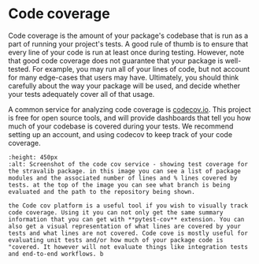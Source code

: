 # Code coverage

Code coverage is the amount of your package's codebase that is run as a part of running your project's tests. A good rule of thumb is to ensure that every line of your code is run at least once during testing. However, note that good code coverage does not guarantee that your package is well-tested. For example, you may run all of your lines of code, but not account for many edge-cases that users may have. Ultimately, you should think carefully about the way your package will be used, and decide whether your tests adequately cover all of that usage.

A common service for analyzing code coverage is [codecov.io](https://codecov.io/). This project is free for open source tools, and will provide dashboards that tell you how much of your codebase is covered during your tests. We recommend setting up an account, and using codecov to keep track of your code coverage.

```{figure} ../images/code-cov-stravalib.png
:height: 450px
:alt: Screenshot of the code cov service - showing test coverage for the stravalib package. in this image you can see a list of package modules and the associated number of lines and % lines covered by tests. at the top of the image you can see what branch is being evaluated and the path to the repository being shown.

the Code cov platform is a useful tool if you wish to visually track code coverage. Using it you can not only get the same summary information that you can get with **pytest-cov** extension. You can also get a visual representation of what lines are covered by your tests and what lines are not covered. Code cove is mostly useful for evaluating unit tests and/or how much of your package code is "covered. It however will not evaluate things like integration tests and end-to-end workflows. b

```
